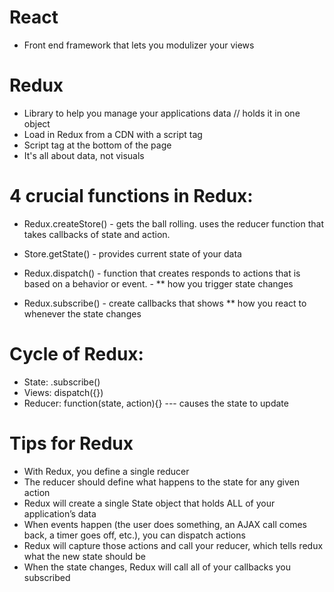# React 
- Front end framework that lets you modulizer your views

# Redux 
- Library to help you manage your applications data // holds it in one object 
- Load in Redux from a CDN with a script tag 
- Script tag at the bottom of the page
- It's all about data, not visuals

# 4 crucial functions in Redux:

- Redux.createStore() - gets the ball rolling. uses the reducer function that takes callbacks of state and action.

- Store.getState() - provides current state of your data

- Redux.dispatch() - function that creates responds to actions that is based on a behavior or event. - ** how you trigger state changes 

- Redux.subscribe() - create callbacks that shows ** how you react to whenever the state changes

# Cycle of Redux:

- State: .subscribe()
- Views: dispatch({})
- Reducer: function(state, action){} --- causes the state to update

# Tips for Redux
- With Redux, you define a single reducer
- The reducer should define what happens to the state for any given action
- Redux will create a single State object that holds ALL of your application’s data
- When events happen (the user does something, an AJAX call comes back, a timer
goes off, etc.), you can dispatch actions
- Redux will capture those actions and call your reducer, which tells redux what the
new state should be
- When the state changes, Redux will call all of your callbacks you subscribed
